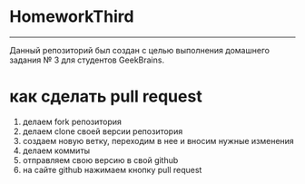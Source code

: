 # HomeworkThird

---

Данный репозиторий был создан с целью выполнения домашнего задания № 3 для студентов GeekBrains.

# как сделать pull request

1. делаем fork репозитория
2. делаем clone своей версии репозитория
3. создаем новую ветку, переходим в нее и вносим нужные изменения
4. делаем коммиты
5. отправляем свою версию в свой github 
6. на сайте github нажимаем кнопку pull request